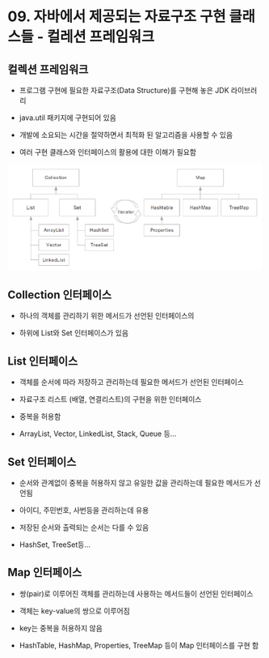 # 09. 자바에서 제공되는 자료구조 구현 클래스들 - 컬레션 프레임워크

## 컬렉션 프레임워크

- 프로그램 구현에 필요한 자료구조(Data Structure)를 구현해 놓은 JDK 라이브러리

- java.util 패키지에 구현되어 있음

- 개발에 소요되는 시간을 절약하면서 최적화 된 알고리즘을 사용할 수 있음

- 여러 구현 클래스와 인터페이스의 활용에 대한 이해가 필요함

![collection](./img/collection.png)


## Collection 인터페이스

- 하나의 객체를 관리하기 위한 메서드가 선언된 인터페이스의

- 하위에 List와 Set 인터페이스가 있음

## List 인터페이스

- 객체를 순서에 따라 저장하고 관리하는데 필요한 메서드가 선언된 인터페이스

- 자료구조 리스트 (배열, 연결리스트)의 구현을 위한 인터페이스

- 중복을 허용함 

- ArrayList, Vector, LinkedList, Stack, Queue 등...


## Set 인터페이스

- 순서와 관계없이 중복을 허용하지 않고 유일한 값을 관리하는데 필요한 메서드가 선언됨 

- 아이디, 주민번호, 사번등을 관리하는데 유용

- 저장된 순서와 출력되는 순서는 다를 수 있음

- HashSet, TreeSet등...


## Map 인터페이스

- 쌍(pair)로 이루어진 객체를 관리하는데 사용하는 메서드들이 선언된 인터페이스

- 객체는 key-value의 쌍으로 이루어짐

- key는 중복을 허용하지 않음

- HashTable, HashMap, Properties, TreeMap 등이 Map 인터페이스를 구현 함
